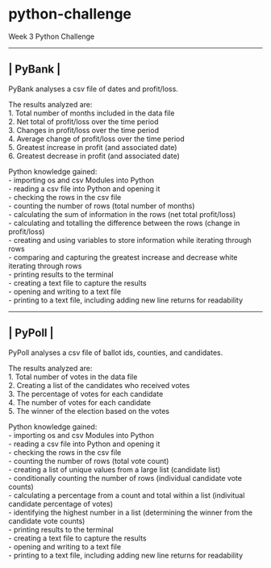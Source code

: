 # python-challenge
Week 3 Python Challenge

----------------
|    PyBank    |
----------------

PyBank analyses a csv file of dates and profit/loss.  

The results analyzed are:  
    1. Total number of months included in the data file  
    2. Net total of profit/loss over the time period  
    3. Changes in profit/loss over the time period  
    4. Average change of profit/loss over the time period  
    5. Greatest increase in profit (and associated date)  
    6. Greatest decrease in profit (and associated date)  

Python knowledge gained:  
    - importing os and csv Modules into Python  
    - reading a csv file into Python and opening it  
    - checking the rows in the csv file  
        - counting the number of rows (total number of months)  
        - calculating the sum of information in the rows (net total profit/loss)  
        - calculating and totalling the difference between the rows (change in profit/loss)  
        - creating and using variables to store information while iterating through rows  
        - comparing and capturing the greatest increase and decrease white iterating through rows  
        - printing results to the terminal  
        - creating a text file to capture the results  
        - opening and writing to a text file  
        - printing to a text file, including adding new line returns for readability  


----------------
|    PyPoll    |
----------------

PyPoll analyses a csv file of ballot ids, counties, and candidates.  

The results analyzed are:  
    1. Total number of votes in the data file  
    2. Creating a list of the candidates who received votes  
    3. The percentage of votes for each candidate  
    4. The number of votes for each candidate  
    5. The winner of the election based on the votes  

Python knowledge gained:  
    - importing os and csv Modules into Python  
    - reading a csv file into Python and opening it  
    - checking the rows in the csv file  
        - counting the number of rows (total vote count)  
        - creating a list of unique values from a large list (candidate list)  
        - conditionally counting the number of rows (individual candidate vote counts)  
        - calculating a percentage from a count and total within a list (indivitual candidate percentage of votes)  
        - identifying the highest number in a list (determining the winner from the candidate vote counts)  
        - printing results to the terminal  
        - creating a text file to capture the results  
        - opening and writing to a text file  
        - printing to a text file, including adding new line returns for readability  
